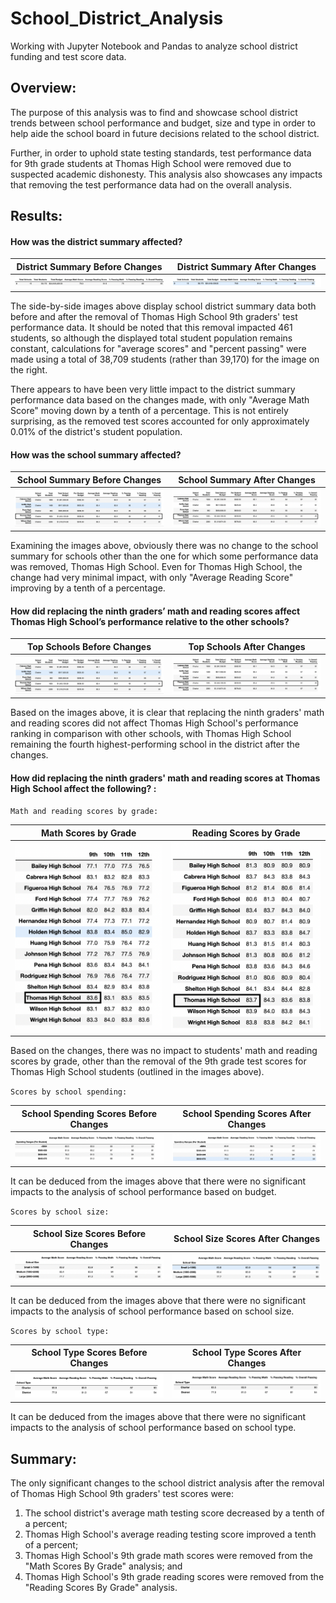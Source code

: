 # School_District_Analysis
Working with Jupyter Notebook and Pandas to analyze school district funding and test score data. 

## Overview: 
The purpose of this analysis was to find and showcase school district trends between school performance and budget, size and type in order to help aide the school board in future decisions related to the school district. 

Further, in order to uphold state testing standards, test performance data for 9th grade students at Thomas High School were removed due to suspected academic dishonesty. This analysis also showcases any impacts that removing the test performance data had on the overall analysis. 

## Results:  

#### How was the district summary affected?

| District Summary Before Changes |  District Summary After Changes |
:-------------------------:|:-------------------------:
![District_Summary](Pictures/District_Summary.png) | ![New_District_Summary](Pictures/New_District_Summary.png)

The side-by-side images above display school district summary data both before and after the removal of Thomas High School 9th graders' test performance data. It should be noted that this removal impacted 461 students, so although the displayed total student population remains constant, calculations for "average scores" and "percent passing" were made using a total of 38,709 students (rather than 39,170) for the image on the right. 

There appears to have been very little impact to the district summary performance data based on the changes made, with only "Average Math Score" moving down by a tenth of a percentage. This is not entirely surprising, as the removed test scores accounted for only approximately 0.01% of the district's student population. 

#### How was the school summary affected?

| School Summary Before Changes |  School Summary After Changes |
:-------------------------:|:-------------------------:
![Top_Schools](Pictures/Top_Schools.png) | ![Top_Schools_New](Pictures/Top_Schools_New.png)

Examining the images above, obviously there was no change to the school summary for schools other than the one for which some performance data was removed, Thomas High School. Even for Thomas High School, the change had very minimal impact, with only "Average Reading Score" improving by a tenth of a percentage. 

#### How did replacing the ninth graders’ math and reading scores affect Thomas High School’s performance relative to the other schools?

| Top Schools Before Changes |  Top Schools After Changes |
:-------------------------:|:-------------------------:
![Top_Schools](Pictures/Top_Schools.png) | ![Top_Schools_New](Pictures/Top_Schools_New.png)

Based on the images above, it is clear that replacing the ninth graders' math and reading scores did not affect Thomas High School's performance ranking in comparison with other schools, with Thomas High School remaining the fourth highest-performing school in the district after the changes. 

#### How did replacing the ninth graders' math and reading scores at Thomas High School affect the following? : 

`Math and reading scores by grade:`
  
| Math Scores by Grade |  Reading Scores by Grade |
:-------------------------:|:-------------------------:
![Math_Scores_By_Grade](Pictures/Math_Scores_By_Grade.png) | ![Reading_Scores_By_Grade](Pictures/Reading_Scores_By_Grade.png)

Based on the changes, there was no impact to students' math and reading scores by grade, other than the removal of the 9th grade test scores for Thomas High School students (outlined in the images above). 

`Scores by school spending:`
  
| School Spending Scores Before Changes |  School Spending Scores After Changes |
:-------------------------:|:-------------------------:
![Spending_Summary](Pictures/Spending_Summary.png) | ![new_spending_summary](Pictures/new_spending_summary.png)

It can be deduced from the images above that there were no significant impacts to the analysis of school performance based on budget. 

`Scores by school size:`
  
| School Size Scores Before Changes |  School Size Scores After Changes |
:-------------------------:|:-------------------------:
![Size_Summary](Pictures/Size_Summary.png) | ![new_size_summary](Pictures/new_size_summary.png)

It can be deduced from the images above that there were no significant impacts to the analysis of school performance based on school size. 

`Scores by school type:`
  
| School Type Scores Before Changes |  School Type Scores After Changes |
:-------------------------:|:-------------------------:
![Type_Summary](Pictures/Type_Summary.png) | ![new_type_summary](Pictures/new_type_summary.png)

It can be deduced from the images above that there were no significant impacts to the analysis of school performance based on school type. 

## Summary: 
The only significant changes to the school district analysis after the removal of Thomas High School 9th graders' test scores were: 
1. The school district's average math testing score decreased by a tenth of a percent; 
2. Thomas High School's average reading testing score improved a tenth of a percent; 
3. Thomas High School's 9th grade math scores were removed from the "Math Scores By Grade" analysis; and 
4. Thomas High School's 9th grade reading scores were removed from the "Reading Scores By Grade" analysis. 
